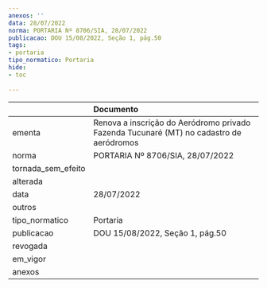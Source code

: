```yaml
---
anexos: ''
data: 28/07/2022
norma: PORTARIA Nº 8706/SIA, 28/07/2022
publicacao: DOU 15/08/2022, Seção 1, pág.50
tags:
- portaria
tipo_normatico: Portaria
hide: 
- toc 
 
---
```


|                    | Documento                                                                               |
|:-------------------|:----------------------------------------------------------------------------------------|
| ementa             | Renova a inscrição do Aeródromo privado Fazenda Tucunaré (MT) no cadastro de aeródromos |
| norma              | PORTARIA Nº 8706/SIA, 28/07/2022                                                        |
| tornada_sem_efeito |                                                                                         |
| alterada           |                                                                                         |
| data               | 28/07/2022                                                                              |
| outros             |                                                                                         |
| tipo_normatico     | Portaria                                                                                |
| publicacao         | DOU 15/08/2022, Seção 1, pág.50                                                         |
| revogada           |                                                                                         |
| em_vigor           |                                                                                         |
| anexos             |                                                                                         |